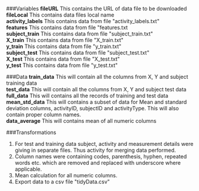 ###Variables
**fileURL** This contains the URL of data file to be downloaded  
**fileLocal** This contains data files local name  
**activity_labels** This contains data from file "activity_labels.txt"  
**features** This contains data from file "features.txt  
**subject_train** This contains data from file "subject_train.txt"  
**X_train** This contains data from file "X_train.txt"  
**y_train** This contains data from file "y_train.txt"  
**subject_test** This contains data from file "subject_test.txt"  
**X_test** This contains data from file "X_test.txt"  
**y_test** This contains data from file "y_test.txt"  

###Data 
**train_data** This will contain all the columns from X, Y and subject training data  
**test_data** This will contain all the columns from X, Y and subject test data  
**full_data** This will contains all the records of training and test data  
**mean_std_data** This will contains a subset of data for Mean and standard deviation columns, activityID, subjectID and activityType. This will also contain proper column names.  
**data_average** This will contains mean of all numeric columns  

###Transformations
1. For test and training data subject, activity and measurement details were giving in separate files. Thus activity for merging data performed.  
2. Column names were containing codes, parenthesis, hyphen, repeated words etc.  which are removed and replaced with underscore where applicable.  
3. Mean calculation for all numeric columns.  
4. Export data to a csv file "tidyData.csv"



